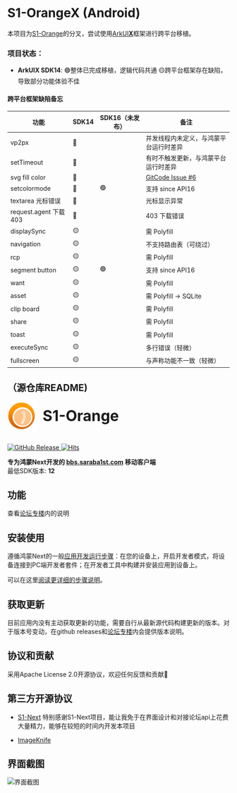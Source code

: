 # S1-OrangeX (Android)
本项目为[S1-Orange](https://github.com/wly5556/S1-Orange)的分叉，尝试使用[ArkUI**X**](https://gitcode.com/arkui-x)框架进行跨平台移植。

### 项目状态：

- **ArkUIX SDK14**: 🟢整体已完成移植，逻辑代码共通 🟡跨平台框架存在缺陷，导致部分功能体验不佳

#### 跨平台框架缺陷备忘

| **功能**              | **SDK14** | **SDK16（未发布）** | **备注**                                                                     |
|---------------------|-----------|----------------|----------------------------------------------------------------------------|
| vp2px               | 🔴        |                | 并发线程内未定义，与鸿蒙平台运行时差异                                                        |
| setTimeout          | 🔴        |                | 有时不触发更新，与鸿蒙平台运行时差异                                                         |
| svg fill color      | 🔴        |                | [GitCode Issue #6](https://gitcode.com/arkui-x/arkui_for_android/issues/6) |
| setcolormode        | 🔴        | 🟢             | 支持 since API16                                                             |
| textarea 光标错误       | 🔴        |                | 光标显示异常                                                                     |
| request.agent 下载403 | 🔴        |                | 403 下载错误                                                                   |
| displaySync         | 🟡        |                | 需 Polyfill                                                                 |
| navigation          | 🟡        |                | 不支持路由表（可绕过）                                                                |
| rcp                 | 🟡        |                | 需 Polyfill                                                                 |
| segment button      | 🟡        | 🟢             | 支持 since API16                                                             |
| want                | 🟡        |                | 需 Polyfill                                                                 |
| asset               | 🟡        |                | 需 Polyfill → SQLite                                                        |
| clip board          | 🟡        |                | 需 Polyfill                                                                 |
| share               | 🟡        |                | 需 Polyfill                                                                 |
| toast               | 🟡        |                | 需 Polyfill                                                                 |
| executeSync         | 🟡        |                | 多行错误（轻微）                                                                   |
| fullscreen          | 🟡        |                | 与声称功能不一致（轻微）                                                               |

## （源仓库README)

  <div style="display: flex; align-items: center;">
    <img src="entry/src/main/resources/base/media/app_icon_center.png" alt="App Icon" width="64" height="64" style="margin-right: 16px;" />
    <h1 style="font-size: 2.4em; margin: 0;"><strong>S1-Orange</strong></h1>
  </div>
  <br />
  <p>
    <a href="https://github.com/wly5556/S1-Orange/releases">
      <img src="https://img.shields.io/github/v/release/wly5556/S1-Orange" alt="GitHub Release" />
    </a>
    <a href="https://hits.seeyoufarm.com">
      <img src="https://hits.seeyoufarm.com/api/count/incr/badge.svg?url=https%3A%2F%2Fgithub.com%2Fwly5556%2FS1-Orange&count_bg=%2379C83D&title_bg=%23555555&icon=&icon_color=%23E7E7E7&title=hits" alt="Hits" />
    </a>
  </p>


**专为鸿蒙Next开发的 [bbs.saraba1st.com](https://bbs.saraba1st.com/) 移动客户端**   
最低SDK版本: **12**

## 功能
查看[论坛专楼](https://bbs.saraba1st.com/2b/thread-2244111-1-1.html)内的说明

## 安装使用

遵循鸿蒙Next的一般[应用开发运行步骤](https://developer.huawei.com/consumer/cn/doc/harmonyos-guides-V5/ide-run-device-V5)：在您的设备上，开启开发者模式，将设备连接到PC端开发者套件；在开发者工具中构建并安装应用到设备上。

可以在这里[阅读更详细的步骤说明](https://bbs.saraba1st.com/2b/forum.php?mod=redirect&goto=findpost&ptid=2244111&pid=67282974)。

## 获取更新

目前应用内没有主动获取更新的功能，需要自行从最新源代码构建更新的版本。对于版本号变动，在github releases和[论坛专楼](https://bbs.saraba1st.com/2b/thread-2244111-1-1.html)内会提供版本说明。

## 协议和贡献

采用Apache License 2.0开源协议，欢迎任何反馈和贡献🥳

## 第三方开源协议

- [S1-Next](https://github.com/ykrank/S1-Next/blob/master/LICENSE.md) 特别感谢S1-Next项目，能让我免于在界面设计和对接论坛api上花费大量精力，能够在较短的时间内开发本项目

- [ImageKnife](https://gitee.com/openharmony-tpc/ImageKnife/blob/master/LICENSE)

## 界面截图

![界面截图](https://p.sda1.dev/22/ad8fdfe7c16a2d3cec953e2eca6d7970/overview.png)